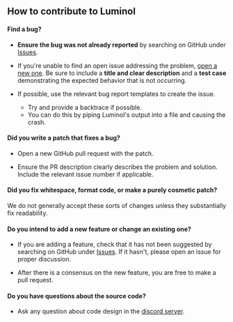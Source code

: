 ## How to contribute to Luminol

#### **Find a bug?**

* **Ensure the bug was not already reported** by searching on GitHub under [Issues](https://github.com/Astrabit-ST/Luminol/issues).

* If you're unable to find an open issue addressing the problem, [open a new one](https://github.com/Astrabit-ST/Luminol/issues/new). Be sure to include a **title and clear description** and a **test case** demonstrating the expected behavior that is not occurring.

* If possible, use the relevant bug report templates to create the issue.
  * Try and provide a backtrace if possible.
  * You can do this by piping Luminol's output into a file and causing the crash.

#### **Did you write a patch that fixes a bug?**

* Open a new GitHub pull request with the patch.

* Ensure the PR description clearly describes the problem and solution. Include the relevant issue number if applicable.

#### **Did you fix whitespace, format code, or make a purely cosmetic patch?**

We do not generally accept these sorts of changes unless they substantially fix readability.

#### **Do you intend to add a new feature or change an existing one?**

* If you are adding a feature, check that it has not been suggested by searching on GitHub under [Issues](https://github.com/Astrabit-ST/Luminol/issues). If it hasn't, please open an issue for proper discussion.

* After there is a consensus on the new feature, you are free to make a pull request.

#### **Do you have questions about the source code?**

* Ask any question about code design in the [discord server](https://discord.gg/8jZKmesKJy).
